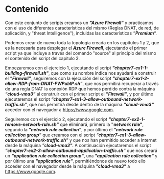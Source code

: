 # Contenido
Con este conjunto de scripts creamos un ***"Azure Firewall"*** y practicamos con el uso de diferentes características del mismo (Reglas DNAT, de red, de aplicación, y "threat Intelligence"), incluidas las características ***"Premium"***.

Podemos crear de nuevo toda la topología creada en los capítulos 1 y 2, que es la necesaria para desplegar el ***Azure Firewall***, ejecutando el primer script ya que incluye a través del comando "source" al principio del mismo el contenido del script del capítulo 2.

Empezaremos con el ejercicio 1, ejecutando el script ***"chapter7-ex1-1-building-firewall.sh"***, que como su nombre indica nos ayudará a construir el ***"Firewall"***, seguiremos con la ejecución del script ***"chapter7-ex1-2-allow-RDP-from-DNAT-FWPubIP.sh"***, que nos permitirá recuperar a través de una regla DNAT la conexión RDP que hemos perdido contra la máquina ***"cloud-vma3"*** al construir con el primer script el ***"Firewall"***, y por último ejecutaremos el script ***"chapter7-ex1-3-allow-outbound-network-traffic.sh"***, que nos permitirá desde dentro de la máquina ***"cloud-vma3"*** acceder con el navegador a https://www.google.com.

Seguiremos con el ejercicio 2, ejecutando el script ***"chapter7-ex2-1-remove-network-rule.sh"*** que eliminará, primero la **"network rule"**, segundo la ***"network rule collection"***, y por último el ***"network rule collection group"*** que creamos con el script ***"chapter7-ex1-3-allow-outbound-network-traffic.sh"*** y que nos han permitido acceder a Internet desde la máquina ***"cloud-vma3"***. A continuación ejecutaremos el script ***"chapter7-ex2-3-allow-outbound-application-traffic.sh"*** que nos creará un ***"application rule collection group"***, una ***"application rule collection"*** y por último una ***"application rule"***, permitiéndonos de nuevo todo ello acceder con el navegador desde la máquina ***"cloud-vma3"*** a https://www.google.com.

